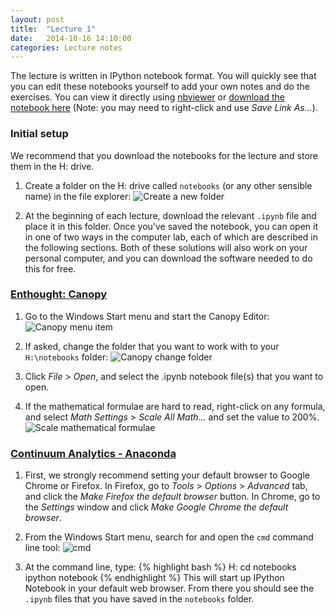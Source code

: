 ```yaml
---
layout: post
title:  "Lecture 1"
date:   2014-10-16 14:10:00
categories: Lecture notes
---
```


The lecture is written in IPython notebook format. You will quickly see that you can edit these notebooks yourself to add your own notes and do the exercises. You can view it directly using
[nbviewer](http://nbviewer.ipython.org/url/raw.github.com/ggorman/Introduction-to-programming-for-geoscientists/master/notebook/Lecture-1-Introduction-to-programming-for-geoscientists.ipynb?raw=true) or [download the notebook here](http://raw.github.com/ggorman/Introduction-to-programming-for-geoscientists/master/notebook/Lecture-1-Introduction-to-programming-for-geoscientists.ipynb?raw=true) (Note: you may need to right-click and use *Save Link As...*).

### Initial setup
We recommend that you download the notebooks for the lecture and store them in the H: drive. 

1. Create a folder on the H: drive called `notebooks` (or any other sensible name) in the file explorer:
![Create a new folder](https://raw.githubusercontent.com/ggorman/Introduction-to-programming-for-geoscientists/gh-pages/images/new_folder_on_h_drive.jpg "Create a new folder called 'notebooks' on your H: drive.")

2. At the beginning of each lecture, download the relevant `.ipynb` file and place it in this folder. Once you've saved the notebook, you can open it in one of two ways in the computer lab, each of which are described in the following sections. Both of these solutions will also work on your personal computer, and you can download the software needed to do this for free.

### [Enthought: Canopy](https://www.enthought.com/products/canopy/)
1. Go to the Windows Start menu and start the Canopy Editor:
![Canopy menu item](https://raw.githubusercontent.com/ggorman/Introduction-to-programming-for-geoscientists/gh-pages/images/canopy_menu_item.jpg "The Canopy menu item in the Windows Start menu.")

2. If asked, change the folder that you want to work with to your `H:\notebooks` folder:
![Canopy change folder](https://raw.githubusercontent.com/ggorman/Introduction-to-programming-for-geoscientists/gh-pages/images/canopy_change_directory.jpg "Changing the Canopy working directory.")

3. Click *File* > *Open*, and select the .ipynb notebook file(s) that you want to open.

4. If the mathematical formulae are hard to read, right-click on any formula, and select *Math Settings* > *Scale All Math...* and set the value to 200%.
![Scale mathematical formulae](https://raw.githubusercontent.com/ggorman/Introduction-to-programming-for-geoscientists/gh-pages/images/scale.jpg "Scale mathematical formulae.")

### [Continuum Analytics - Anaconda](https://store.continuum.io/cshop/anaconda/)
1. First, we strongly recommend setting your default browser to Google Chrome or Firefox. In Firefox, go to *Tools* > *Options* > *Advanced* tab, and click the *Make Firefox the default browser* button. In Chrome, go to the *Settings* window and click *Make Google Chrome the default browser*.

2. From the Windows Start menu, search for and open the `cmd` command line tool:
![cmd](https://raw.githubusercontent.com/ggorman/Introduction-to-programming-for-geoscientists/gh-pages/images/cmd_menu_item.jpg "The cmd command line tool.")

3. At the command line, type:
{% highlight bash %}
H:
cd notebooks
ipython notebook
{% endhighlight %}
This will start up IPython Notebook in your default web browser. From there you should see the `.ipynb` files that you have saved in the `notebooks` folder.

<!--
[Solutions](http://nbviewer.ipython.org/url/raw.github.com/ggorman/Introduction-to-programming-for-geoscientists/master/notebook/Lecture-1-Introduction-to-programming-for-geoscientists-Solutions.ipynb?raw=true)
-->


